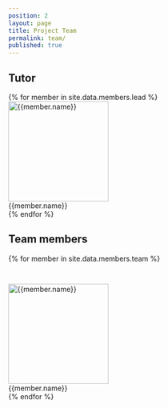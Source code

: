 ```yaml
---
position: 2
layout: page
title: Project Team
permalink: team/
published: true
---
```

## Tutor
<div class="row">
	{% for member in site.data.members.lead %}
    	<div class="col-md-4 col-md-offset-4">
			<div class="col-xs-12 text-center">
				<img class="img-responsive" src="{{member.photo}}" alt="{{member.name}}" height="200" width="200" align="center"/>
			</div>
			<div class="col-xs-12 text-center">
				{{member.name}}
			</div>
			<div class="col-xs-2 col-xs-offset-3">
				<a href="{{member.twitter || '#'}}" target="_new"><i class="fa fa-twitter"></i></a>
			</div>
			<div class="col-xs-2">
				<a href="{{member.github || '#'}}" target="_new"><i class="fa fa-github"></i></a>
			</div>
			<div class="col-xs-2">
				<a href="{{member.linkedin || '#'}}" target="_new"><i class="fa fa-linkedin"></i></a>
			</div>
		</div>
      {% endfor %}
	</div>

## Team members
<div class="row">
	{% for member in site.data.members.team %}
		<div class="col-md-4 col-sm-6 col-xs-12" style="margin-top: 3em">
			<div class="row">
				<div class="col-xs-12 text-center">
					<img class="img-responsive" src="{{member.photo}}" alt="{{member.name}}" height="200" width="200" align="middle"/>
				</div>
				<div class="col-xs-12 text-center">
					{{member.name}}
				</div>
				<div class="col-xs-2 col-xs-offset-3">
					<a href="{{member.twitter || '#'}}" target="_new"><i class="fa fa-twitter"></i></a>
				</div>
				<div class="col-xs-2">
					<a href="{{member.github || '#'}}" target="_new"><i class="fa fa-github"></i></a>
				</div>
				<div class="col-xs-2">
					<a href="{{member.linkedin || '#'}}" target="_new"><i class="fa fa-linkedin"></i></a>
				</div>
			</div>
		</div>
	{% endfor %}
</div>
